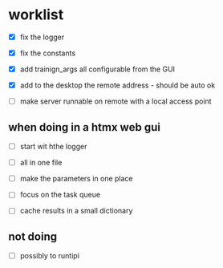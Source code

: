 
# worklist

- [x] fix the logger
- [x] fix the constants
- [x] add trainign_args all configurable from the GUI
- [x] add to the desktop the remote address - should be auto ok

- [ ] make server runnable on remote with a local access point


## when doing in a htmx web gui
- [ ] start wit hthe logger
- [ ] all in one file
- [ ] make the parameters in one place
- [ ] focus on the task queue
- [ ] cache results in a small dictionary


## not doing

- [ ] possibly to runtipi
